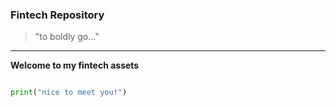 ### Fintech Repository

> "to boldly go..."
---
**Welcome to my fintech assets**

```python

print("nice to meet you!")


